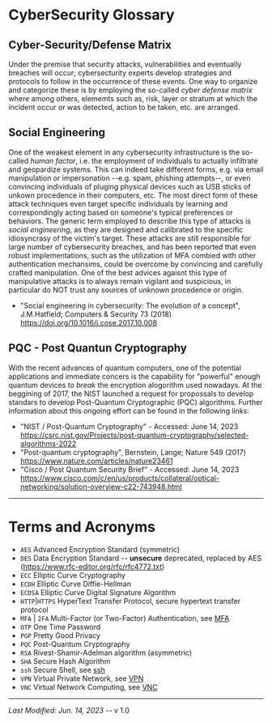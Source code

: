 # CyberSecurity Glossary

## Cyber-Security/Defense Matrix
Under the premise that security attacks, vulnerabilities and eventually breaches will occur; cybersecturity experts develop strategies and protocols to follow in the occurrence of these events.
One way to organize and categorize these is by employing the so-called *cyber defense matrix* where among others, elememts such as, risk, layer or stratum at which the incident occur or was detected, action to be taken, etc. are arranged.


## Social Engineering
One of the weakest element in any cybersecurity infrastructure is the so-called *human factor*, i.e. the employment of individuals to actually infiltrate and geopardize systems. This can indeed take different forms, e.g. via email manipulation or impersonation --e.g. spam, phishing attempts--, or even convincing individuals of pluging physical devices such as USB sticks of unkown procedence in their computers, etc.
The most direct form of these attack techniques even target specific individuals by learning and correspondingly acting based on someone's typical preferences or behaviors.
The generic term employed to describe this type of attacks is *social engineering*, as they are designed and calibrated to the specific idiosyncrasy of the victim's target.
These attacks are still responsible for large number of cybersecurity breaches, and has been reported that even robust implementations, such as the utilization of MFA combied with other authentication mechansims, could be overcome by convincing and carefully crafted manipulation.
One of the best advices agaisnt this type of manipulative attacks is to always remain vigilant and suspicious, in particular do NOT trust any sources of unknown procedence or origin.

   - "Social engineering in cybersecurity: The evolution of a concept", J.M.Hatfield; Computers & Security 73 (2018)
     https://doi.org/10.1016/j.cose.2017.10.008


## PQC - Post Quantun Cryptography
With the recent advances of quantum computers, one of the potential applications and immediate concers is the capability for "powerful" enough quantum devices to *break* the encryption alogorithm used nowadays.
At the beggining of 2017, the NIST launched a request for propossals to develop standars to develop Post-Quantum Cryptographic (PQC) algorithms.
Further information about this ongoing effort can be found in the following links:

   - "NIST / Post-Quantum Cryptography" - Accessed: June 14, 2023
      https://csrc.nist.gov/Projects/post-quantum-cryptography/selected-algorithms-2022
   - "Post-quantum cryptography", Bernstein, Lange; Nature 549 (2017)
     https://www.nature.com/articles/nature23461
   - "Cisco / Post Quantum Security Brief" - Accessed: June 14, 2023
     https://www.cisco.com/c/en/us/products/collateral/optical-networking/solution-overview-c22-743948.html

---

# Terms and Acronyms

* `AES`
   Advanced Encryption Standard (symmetric)
* `DES`
   Data Encryption Standard -- **unsecure** deprecated, replaced by AES (https://www.rfc-editor.org/rfc/rfc4772.txt)
* `ECC`
   Elliptic Curve Cryptography
* `ECDH`
   Elliptic Curve Diffie-Hellman
* `ECDSA`
   Elliptic Curve Digital Signature Algorithm
* `HTTP`|`HTTPS`
     HyperText Transfer Protocol, secure hypertext transfer protocol
* `MFA` | `2FA`
     Multi-Factor (or Two-Factor) Authentication, see [MFA](./MFA.md)
* `OTP`
     One Time Password
* `PGP`
     Pretty Good Privacy
* `PQC`
     Post-Quantum Cryptography
* `RSA`
     Rivest-Shamir-Adelman algorithm (asymmetric)
* `SHA`
     Secure Hash Algorithm
* `ssh`
    Secure Shell, see [ssh](./ssh-summary.md)
* `VPN`
    Virtual Private Network, see [VPN](./VPN.md)
* `VNC`
    Virtual Network Computing, see [VNC](./VNC.md)

---

*Last Modified: Jun. 14, 2023* -- v 1.0
